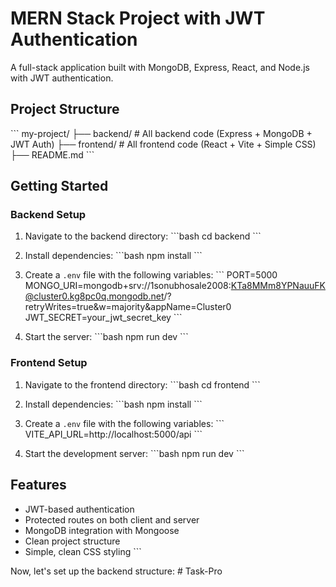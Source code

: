 # MERN Stack Project with JWT Authentication

A full-stack application built with MongoDB, Express, React, and Node.js with JWT authentication.

## Project Structure

\`\`\`
my-project/
├── backend/         # All backend code (Express + MongoDB + JWT Auth)
├── frontend/        # All frontend code (React + Vite + Simple CSS)
├── README.md
\`\`\`

## Getting Started

### Backend Setup

1. Navigate to the backend directory:
\`\`\`bash
cd backend
\`\`\`

2. Install dependencies:
\`\`\`bash
npm install
\`\`\`

3. Create a `.env` file with the following variables:
\`\`\`
PORT=5000
MONGO_URI=mongodb+srv://1sonubhosale2008:KTa8MMm8YPNauuFK@cluster0.kg8pc0q.mongodb.net/?retryWrites=true&w=majority&appName=Cluster0
JWT_SECRET=your_jwt_secret_key
\`\`\`

4. Start the server:
\`\`\`bash
npm run dev
\`\`\`

### Frontend Setup

1. Navigate to the frontend directory:
\`\`\`bash
cd frontend
\`\`\`

2. Install dependencies:
\`\`\`bash
npm install
\`\`\`

3. Create a `.env` file with the following variables:
\`\`\`
VITE_API_URL=http://localhost:5000/api
\`\`\`

4. Start the development server:
\`\`\`bash
npm run dev
\`\`\`

## Features

- JWT-based authentication
- Protected routes on both client and server
- MongoDB integration with Mongoose
- Clean project structure
- Simple, clean CSS styling
\`\`\`

Now, let's set up the backend structure:
#   T a s k - P r o  
 